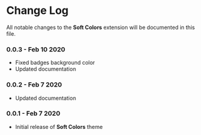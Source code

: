 # Change Log

All notable changes to the **Soft Colors** extension will be documented in this file.

### **0.0.3** - Feb 10 2020

- Fixed badges background color
- Updated documentation

### **0.0.2** - Feb 7 2020

- Updated documentation

### **0.0.1** - Feb 7 2020

- Initial release of **Soft Colors** theme